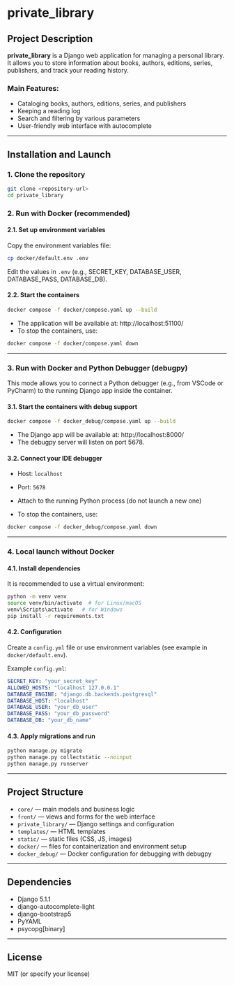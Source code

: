 # private_library

## Project Description

**private_library** is a Django web application for managing a personal library. It allows you to store information about books, authors, editions, series, publishers, and track your reading history.

### Main Features:
- Cataloging books, authors, editions, series, and publishers
- Keeping a reading log
- Search and filtering by various parameters
- User-friendly web interface with autocomplete

---

## Installation and Launch

### 1. Clone the repository
```bash
git clone <repository-url>
cd private_library
```

### 2. Run with Docker (recommended)

#### 2.1. Set up environment variables

Copy the environment variables file:
```bash
cp docker/default.env .env
```

Edit the values in `.env` (e.g., SECRET_KEY, DATABASE_USER, DATABASE_PASS, DATABASE_DB).

#### 2.2. Start the containers
```bash
docker compose -f docker/compose.yaml up --build
```

- The application will be available at: http://localhost:51100/
- To stop the containers, use:
```bash
docker compose -f docker/compose.yaml down
```

---

### 3. Run with Docker and Python Debugger (debugpy)

This mode allows you to connect a Python debugger (e.g., from VSCode or PyCharm) to the running Django app inside the container.

#### 3.1. Start the containers with debug support
```bash
docker compose -f docker_debug/compose.yaml up --build
```

- The Django app will be available at: http://localhost:8000/
- The debugpy server will listen on port 5678.

#### 3.2. Connect your IDE debugger
- Host: `localhost`
- Port: `5678`
- Attach to the running Python process (do not launch a new one)

- To stop the containers, use:
```bash
docker compose -f docker_debug/compose.yaml down
```

---

### 4. Local launch without Docker

#### 4.1. Install dependencies

It is recommended to use a virtual environment:
```bash
python -m venv venv
source venv/bin/activate  # for Linux/macOS
venv\Scripts\activate   # for Windows
pip install -r requirements.txt
```

#### 4.2. Configuration

Create a `config.yml` file or use environment variables (see example in `docker/default.env`).

Example `config.yml`:
```yaml
SECRET_KEY: "your_secret_key"
ALLOWED_HOSTS: "localhost 127.0.0.1"
DATABASE_ENGINE: "django.db.backends.postgresql"
DATABASE_HOST: "localhost"
DATABASE_USER: "your_db_user"
DATABASE_PASS: "your_db_password"
DATABASE_DB: "your_db_name"
```

#### 4.3. Apply migrations and run
```bash
python manage.py migrate
python manage.py collectstatic --noinput
python manage.py runserver
```

---

## Project Structure
- `core/` — main models and business logic
- `front/` — views and forms for the web interface
- `private_library/` — Django settings and configuration
- `templates/` — HTML templates
- `static/` — static files (CSS, JS, images)
- `docker/` — files for containerization and environment setup
- `docker_debug/` — Docker configuration for debugging with debugpy

---

## Dependencies
- Django 5.1.1
- django-autocomplete-light
- django-bootstrap5
- PyYAML
- psycopg[binary]

---

## License

MIT (or specify your license)